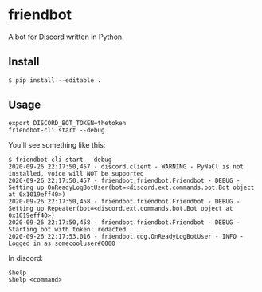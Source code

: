 # friendbot

A bot for Discord written in Python.

## Install
```
$ pip install --editable .
```

## Usage


```
export DISCORD_BOT_TOKEN=thetoken
friendbot-cli start --debug
```

You'll see something like this:
```
$ friendbot-cli start --debug
2020-09-26 22:17:50,457 - discord.client - WARNING - PyNaCl is not installed, voice will NOT be supported
2020-09-26 22:17:50,457 - friendbot.friendbot.Friendbot - DEBUG - Setting up OnReadyLogBotUser(bot=<discord.ext.commands.bot.Bot object at 0x1019eff40>)
2020-09-26 22:17:50,458 - friendbot.friendbot.Friendbot - DEBUG - Setting up Repeater(bot=<discord.ext.commands.bot.Bot object at 0x1019eff40>)
2020-09-26 22:17:50,458 - friendbot.friendbot.Friendbot - DEBUG - Starting bot with token: redacted
2020-09-26 22:17:53,016 - friendbot.cog.OnReadyLogBotUser - INFO - Logged in as somecooluser#0000
```

In discord:
```
$help
$help <command>
```
